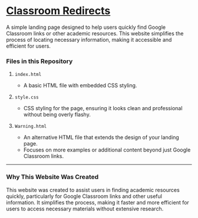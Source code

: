 

# [Classroom Redirects](https://classroomredirects.harshalmachhi.in/)
A simple landing page designed to help users quickly find Google Classroom links or other academic resources. This website simplifies the process of locating necessary information, making it accessible and efficient for users.

### Files in this Repository

1. `index.html`  
   - A basic HTML file with embedded CSS styling.

2. `style.css`  
   - CSS styling for the page, ensuring it looks clean and professional without being overly flashy.

3. `Warning.html`  
   - An alternative HTML file that extends the design of your landing page.
   - Focuses on more examples or additional content beyond just Google Classroom links.

---

### Why This Website Was Created

This website was created to assist users in finding academic resources quickly, particularly for Google Classroom links and other useful information. It simplifies the process, making it faster and more efficient for users to access necessary materials without extensive research.